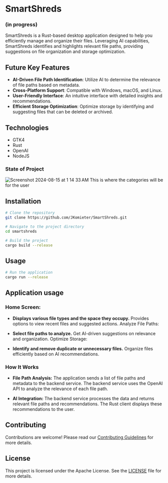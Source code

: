 # SmartShreds 
### (in progress)
SmartShreds is a Rust-based desktop application designed to help you efficiently manage and organize their files. Leveraging AI capabilities, SmartShreds identifies and highlights relevant file paths, providing suggestions on file organization and storage optimization.

## Future Key Features

- **AI-Driven File Path Identification**: Utilize AI to determine the relevance of file paths based on metadata.
- **Cross-Platform Support**: Compatible with Windows, macOS, and Linux.
- **User-Friendly Interface**: An intuitive interface with detailed insights and recommendations.
- **Efficient Storage Optimization**: Optimize storage by identifying and suggesting files that can be deleted or archived.

## Technologies
- GTK4
- Rust
- OpenAI
- NodeJS

### State of Project
![Screenshot 2024-08-15 at 1 14 33 AM](https://github.com/user-attachments/assets/50ff1956-cd86-4ef2-9a85-641bf1bc486b)
This is where the categories will be for the user


## Installation

```bash
# Clone the repository
git clone https://github.com/JKomieter/SmartShreds.git

# Navigate to the project directory
cd smartshreds

# Build the project
cargo build --release
```

## Usage

```bash
# Run the application
cargo run --release

```

## Application usage

### Home Screen:

- **Displays various file types and the space they occupy.**
Provides options to view recent files and suggested actions.
Analyze File Paths:

- **Select file paths to analyze.**
Get AI-driven suggestions on relevance and organization.
Optimize Storage:

- **Identify and remove duplicate or unnecessary files.**
Organize files efficiently based on AI recommendations.


### How It Works

- **File Path Analysis:**
The application sends a list of file paths and metadata to the backend service.
The backend service uses the OpenAI API to analyze the relevance of each file path.

- **AI Integration:**
The backend service processes the data and returns relevant file paths and recommendations.
The Rust client displays these recommendations to the user.

## Contributing

Contributions are welcome! Please read our [Contributing Guidelines](CONTRIBUTING.md) for more details.

## License

This project is licensed under the Apache License. See the [LICENSE](LICENSE) file for more details.

